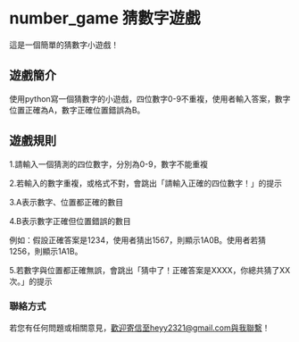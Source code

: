 # number_game 猜數字遊戲

這是一個簡單的猜數字小遊戲！

## 遊戲簡介

使用python寫一個猜數字的小遊戲，四位數字0-9不重複，使用者輸入答案，數字位置正確為A，數字正確位置錯誤為B。

## 遊戲規則

1.請輸入一個猜測的四位數字，分別為0-9，數字不能重複

2.若輸入的數字重複，或格式不對，會跳出「請輸入正確的四位數字！」的提示

3.A表示數字、位置都正確的數目

4.B表示數字正確但位置錯誤的數目

例如：假設正確答案是1234，使用者猜出1567，則顯示1A0B。使用者若猜1256，則顯示1A1B。

5.若數字與位置都正確無誤，會跳出「猜中了！正確答案是XXXX，你總共猜了XX次。」的提示

### 聯絡方式

若您有任何問題或相關意見，歡迎寄信至heyy2321@gmail.com與我聯繫！
